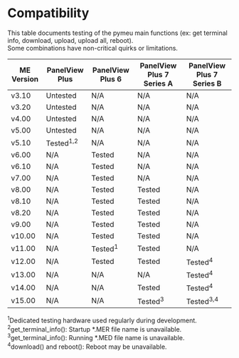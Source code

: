 # Compatibility

This table documents testing of the pymeu main functions (ex: get terminal info, download, upload, upload all, reboot).<br>
Some combinations have non-critical quirks or limitations.<br>

ME Version | PanelView Plus      | PanelView Plus 6  | PanelView Plus 7 Series A | PanelView Plus 7 Series B
-----------|---------------------|-------------------|---------------------------|----------------------------
v3.10      | Untested            | N/A               | N/A                       | N/A
v3.20      | Untested            | N/A               | N/A                       | N/A
v4.00      | Untested            | N/A               | N/A                       | N/A
v5.00      | Untested            | N/A               | N/A                       | N/A
v5.10      | Tested<sup>1,2</sup>| N/A               | N/A                       | N/A
v6.00      | N/A                 | Tested            | N/A                       | N/A
v6.10      | N/A                 | Tested            | N/A                       | N/A
v7.00      | N/A                 | Tested            | N/A                       | N/A
v8.00      | N/A                 | Tested            | Tested                    | N/A
v8.10      | N/A                 | Tested            | Tested                    | N/A
v8.20      | N/A                 | Tested            | Tested                    | N/A
v9.00      | N/A                 | Tested            | Tested                    | N/A
v10.00     | N/A                 | Tested            | Tested                    | N/A
v11.00     | N/A                 | Tested<sup>1</sup>| Tested                    | N/A
v12.00     | N/A                 | Tested            | Tested                    | Tested<sup>4</sup>
v13.00     | N/A                 | N/A               | N/A                       | Tested<sup>4</sup>
v14.00     | N/A                 | N/A               | Tested                    | Tested<sup>4</sup>
v15.00     | N/A                 | N/A               | Tested<sup>3</sup>        | Tested<sup>3,4</sup>

<sup>1</sup>Dedicated testing hardware used regularly during development.<br>
<sup>2</sup>get_terminal_info(): Startup *.MER file name is unavailable.<br>
<sup>3</sup>get_terminal_info(): Running *.MED file name is unavailable.<br>
<sup>4</sup>download() and reboot(): Reboot may be unavailable.<br>